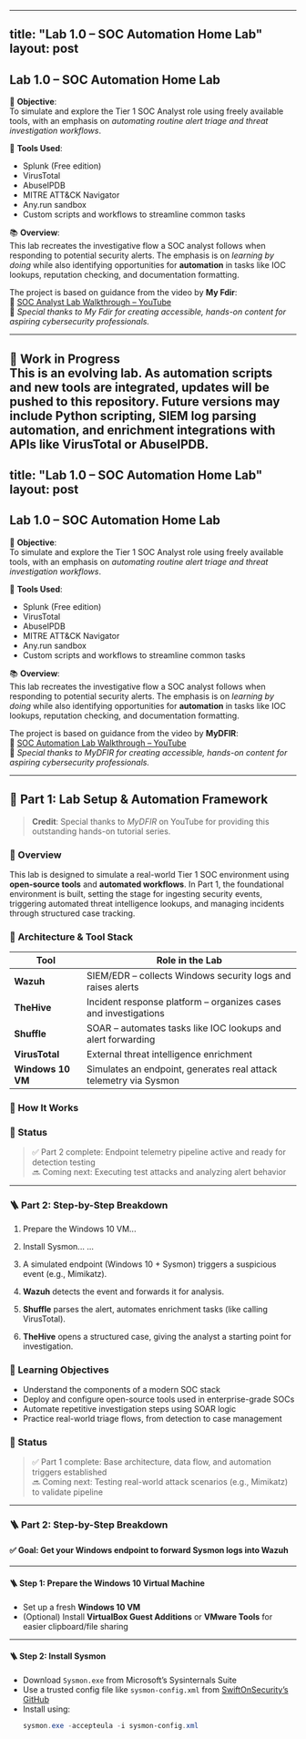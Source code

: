
---
title: "Lab 1.0 – SOC Automation Home Lab"
layout: post
---

## Lab 1.0 – SOC Automation Home Lab

🎯 **Objective**:  
To simulate and explore the Tier 1 SOC Analyst role using freely available tools, with an emphasis on *automating routine alert triage and threat investigation workflows*.

🔧 **Tools Used**:
- Splunk (Free edition)
- VirusTotal
- AbuseIPDB
- MITRE ATT&CK Navigator
- Any.run sandbox
- Custom scripts and workflows to streamline common tasks

📚 **Overview**:  
This lab recreates the investigative flow a SOC analyst follows when responding to potential security alerts. The emphasis is on *learning by doing* while also identifying opportunities for **automation** in tasks like IOC lookups, reputation checking, and documentation formatting.

The project is based on guidance from the video by **My Fdir**:  
🎥 [SOC Analyst Lab Walkthrough – YouTube](https://youtu.be/Lb_ukgtYK_U?si=-2941ZdhRNAbT2rm)  
💬 *Special thanks to My Fdir for creating accessible, hands-on content for aspiring cybersecurity professionals.*

---

🚧 **Work in Progress**  
This is an evolving lab. As automation scripts and new tools are integrated, updates will be pushed to this repository. Future versions may include Python scripting, SIEM log parsing automation, and enrichment integrations with APIs like VirusTotal or AbuseIPDB.
---
title: "Lab 1.0 – SOC Automation Home Lab"
layout: post
---

## Lab 1.0 – SOC Automation Home Lab

🎯 **Objective**:  
To simulate and explore the Tier 1 SOC Analyst role using freely available tools, with an emphasis on *automating routine alert triage and threat investigation workflows*.

🔧 **Tools Used**:
- Splunk (Free edition)
- VirusTotal
- AbuseIPDB
- MITRE ATT&CK Navigator
- Any.run sandbox
- Custom scripts and workflows to streamline common tasks

📚 **Overview**:  
This lab recreates the investigative flow a SOC analyst follows when responding to potential security alerts. The emphasis is on *learning by doing* while also identifying opportunities for **automation** in tasks like IOC lookups, reputation checking, and documentation formatting.

The project is based on guidance from the video by **MyDFIR**:  
🎥 [SOC Automation Lab Walkthrough – YouTube](https://youtu.be/XR3eamn8ydQ?si=WLR8_IjbkIGodCc5)  
💬 *Special thanks to MyDFIR for creating accessible, hands-on content for aspiring cybersecurity professionals.*

---

## 📌 Part 1: Lab Setup & Automation Framework

> **Credit**: Special thanks to *MyDFIR* on YouTube for providing this outstanding hands-on tutorial series.

### 🧭 Overview

This lab is designed to simulate a real-world Tier 1 SOC environment using **open-source tools** and **automated workflows**. In Part 1, the foundational environment is built, setting the stage for ingesting security events, triggering automated threat intelligence lookups, and managing incidents through structured case tracking.

### 🧱 Architecture & Tool Stack

| Tool        | Role in the Lab                                                  |
|-------------|------------------------------------------------------------------|
| **Wazuh**   | SIEM/EDR – collects Windows security logs and raises alerts      |
| **TheHive** | Incident response platform – organizes cases and investigations  |
| **Shuffle** | SOAR – automates tasks like IOC lookups and alert forwarding     |
| **VirusTotal** | External threat intelligence enrichment                       |
| **Windows 10 VM** | Simulates an endpoint, generates real attack telemetry via Sysmon |

### 🔁 How It Works
### 🚧 Status

> ✅ Part 2 complete: Endpoint telemetry pipeline active and ready for detection testing  
> 🔜 Coming next: Executing test attacks and analyzing alert behavior

---

### 🪜 Part 2: Step-by-Step Breakdown

1. Prepare the Windows 10 VM...
2. Install Sysmon...
...

1. A simulated endpoint (Windows 10 + Sysmon) triggers a suspicious event (e.g., Mimikatz).
2. **Wazuh** detects the event and forwards it for analysis.
3. **Shuffle** parses the alert, automates enrichment tasks (like calling VirusTotal).
4. **TheHive** opens a structured case, giving the analyst a starting point for investigation.

### 🎯 Learning Objectives

- Understand the components of a modern SOC stack
- Deploy and configure open-source tools used in enterprise-grade SOCs
- Automate repetitive investigation steps using SOAR logic
- Practice real-world triage flows, from detection to case management

### 🚧 Status

> ✅ Part 1 complete: Base architecture, data flow, and automation triggers established  
> 🔜 Coming next: Testing real-world attack scenarios (e.g., Mimikatz) to validate pipeline
---

### 🪜 Part 2: Step-by-Step Breakdown

#### ✅ Goal: Get your Windows endpoint to forward Sysmon logs into Wazuh

---

#### 🪜 Step 1: Prepare the Windows 10 Virtual Machine
- Set up a fresh **Windows 10 VM**
- (Optional) Install **VirtualBox Guest Additions** or **VMware Tools** for easier clipboard/file sharing

---

#### 🪜 Step 2: Install Sysmon
- Download `Sysmon.exe` from Microsoft’s Sysinternals Suite
- Use a trusted config file like `sysmon-config.xml` from [SwiftOnSecurity’s GitHub](https://github.com/SwiftOnSecurity/sysmon-config)
- Install using:
  ```powershell
  sysmon.exe -accepteula -i sysmon-config.xml
